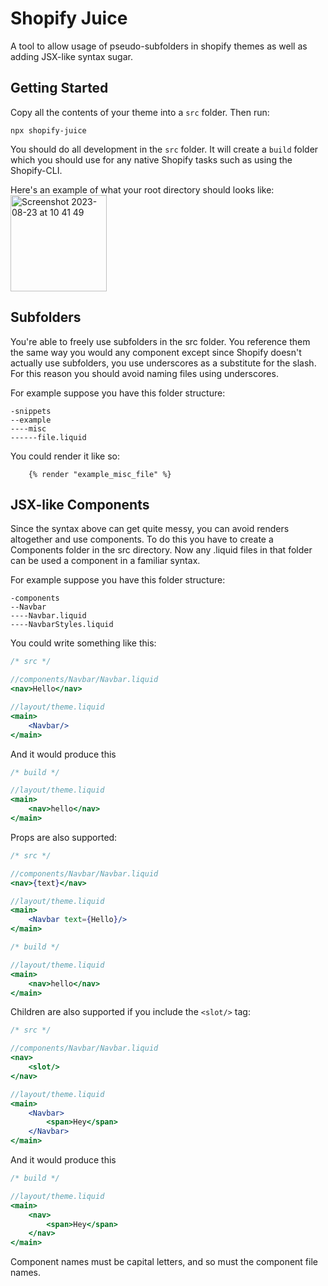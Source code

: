# Shopify Juice

A tool to allow usage of pseudo-subfolders in shopify themes as well as adding JSX-like syntax sugar.

## Getting Started

Copy all the contents of your theme into a `src` folder.
Then run:

```console
npx shopify-juice
```

You should do all development in the `src` folder. It will create a `build` folder which you should use for any native Shopify tasks such as using the Shopify-CLI.

Here's an example of what your root directory should looks like:
<img width="154" alt="Screenshot 2023-08-23 at 10 41 49" src="https://github.com/yayashn/shopify-juice/assets/78495264/c3539372-7dd2-4256-a827-922ec1b329e2">


## Subfolders
You're able to freely use subfolders in the src folder. You reference them the same way you would any component except since Shopify doesn't actually use subfolders, you use underscores as a substitute for the slash. For this reason you should avoid naming files using underscores.

For example suppose you have this folder structure:
```
-snippets
--example
----misc
------file.liquid
```

You could render it like so:
```liquid
    {% render "example_misc_file" %}
```

## JSX-like Components
Since the syntax above can get quite messy, you can avoid renders altogether and use components. To do this you have to create a Components folder in the src directory. Now any .liquid files in that folder can be used a component in a familiar syntax.

For example suppose you have this folder structure:
```
-components
--Navbar
----Navbar.liquid
----NavbarStyles.liquid
```

You could write something like this:

```jsx
/* src */

//components/Navbar/Navbar.liquid
<nav>Hello</nav>

//layout/theme.liquid
<main>
    <Navbar/>
</main>
```

And it would produce this

```jsx
/* build */

//layout/theme.liquid
<main>
    <nav>hello</nav>
</main>
```

Props are also supported:

```jsx
/* src */

//components/Navbar/Navbar.liquid
<nav>{text}</nav>

//layout/theme.liquid
<main>
    <Navbar text={Hello}/>
</main>
```

```jsx
/* build */

//layout/theme.liquid
<main>
    <nav>hello</nav>
</main>
```

Children are also supported if you include the `<slot/>` tag:

```jsx
/* src */

//components/Navbar/Navbar.liquid
<nav>
    <slot/>
</nav>

//layout/theme.liquid
<main>
    <Navbar>
        <span>Hey</span>
    </Navbar>
</main>
```

And it would produce this

```jsx
/* build */

//layout/theme.liquid
<main>
    <nav>
        <span>Hey</span>
    </nav>
</main>
```

Component names must be capital letters, and so must the component file names.
